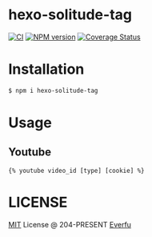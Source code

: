# hexo-solitude-tag

[![CI](https://github.com/everfu/hexo-solitude-tag/actions/workflows/ci.yml/badge.svg?branch=main)](https://github.com/everfu/hexo-solitude-tag/actions/workflows/ci.yml)
[![NPM version](https://badge.fury.io/js/hexo-tag-embed.svg)](https://www.npmjs.com/package/hexo-tag-embed)
[![Coverage Status](https://coveralls.io/repos/github/everfu/hexo-solitude-tag/badge.svg)](https://coveralls.io/github/everfu/hexo-solitude-tag)

# Installation

```sh
$ npm i hexo-solitude-tag
```

# Usage

## Youtube

```ejs
{% youtube video_id [type] [cookie] %}
```

# LICENSE

[MIT](./LICENSE) License @ 204-PRESENT [Everfu](https://github.com/everfu)